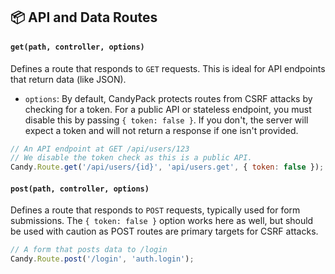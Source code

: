 ## 📦 API and Data Routes

#### `get(path, controller, options)`
Defines a route that responds to `GET` requests. This is ideal for API endpoints that return data (like JSON).

-   `options`: By default, CandyPack protects routes from CSRF attacks by checking for a token. For a public API or stateless endpoint, you must disable this by passing `{ token: false }`. If you don't, the server will expect a token and will not return a response if one isn't provided.

```javascript
// An API endpoint at GET /api/users/123
// We disable the token check as this is a public API.
Candy.Route.get('/api/users/{id}', 'api/users.get', { token: false });
```

#### `post(path, controller, options)`
Defines a route that responds to `POST` requests, typically used for form submissions. The `{ token: false }` option works here as well, but should be used with caution as POST routes are primary targets for CSRF attacks.

```javascript
// A form that posts data to /login
Candy.Route.post('/login', 'auth.login');
```
